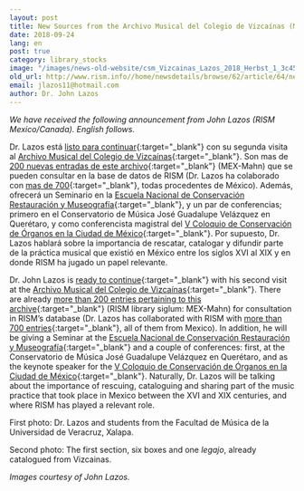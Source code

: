 ```yaml
---
layout: post
title: New Sources from the Archivo Musical del Colegio de Vizcaínas (Mexico)
date: 2018-09-24
lang: en
post: true
category: library_stocks
image: "/images/news-old-website/csm_Vizcainas_Lazos_2018_Herbst_1_3c45d0c50c.png"
old_url: http://www.rism.info//home/newsdetails/browse/62/article/64/new-sources-from-the-archivo-musical-del-colegio-de-vizcainas-mexico.html
email: jlazos11@hotmail.com
author: Dr. John Lazos
---
```



_We have received the following announcement from John Lazos (RISM Mexico/Canada). English follows._

Dr. Lazos está [listo para continuar](http://www.rism.info/home/newsdetails/?tx_ttnews%5Bmonth%5D=01&tx_ttnews%5Byear%5D=2018&tx_ttnews%5BbackPid%5D=64&tx_ttnews%5Btt_news%5D=1523&cHash=2500fdb8b2aaee1d57ba10ddf2ec9593){:target="_blank"} con su segunda visita al [Archivo Musical del Colegio de Vizcaínas](https://www.vizcainas.mx/archivo){:target="_blank"}. Son mas de [200 nuevas entradas de este archivo](https://opac.rism.info/search?View=rism&siglum=MEX-Mahn&Language=es){:target="_blank"} (MEX-Mahn) que se pueden consultar en la base de datos de RISM (Dr. Lazos ha colaborado con [mas de 700](https://opac.rism.info/search?View=rism&siglum=MEX-*&Language=es){:target="_blank"}, todas procedentes de México). Además, ofrecerá un Seminario en la [Escuela Nacional de Conservación Restauración y Museografía](https://sites.google.com/view/encrymoficial/educaci%C3%B3n-continua){:target="_blank"}, y un par de conferencias; primero en el Conservatorio de Música José Guadalupe Velázquez en Querétaro, y como conferencista magistral del [V Coloquio de Conservación de Órganos en la Ciudad de México](https://sites.google.com/view/encrymoficial/eventos-acad%C3%A9micos){:target="_blank"}. Por supuesto, Dr. Lazos hablará sobre la importancia de rescatar, catalogar y difundir parte de la práctica musical que existió en México entre los siglos XVI al XIX y en donde RISM ha jugado un papel relevante.

Dr. John Lazos is [ready to continue](http://www.rism.info/home/newsdetails/?tx_ttnews%5Bmonth%5D=01&tx_ttnews%5Byear%5D=2018&tx_ttnews%5BbackPid%5D=64&tx_ttnews%5Btt_news%5D=1523&cHash=2500fdb8b2aaee1d57ba10ddf2ec9593){:target="_blank"} with his second visit at the [Archivo Musical del Colegio de Vizcaínas](https://www.vizcainas.mx/archivo){:target="_blank"}. There are already [more than 200 entries pertaining to this archive](https://opac.rism.info/search?View=rism&siglum=MEX-Mahn&Language=en){:target="_blank"} (RISM library siglum: MEX-Mahn) for consultation in RISM’s database (Dr. Lazos has collaborated with RISM with [more than 700 entries](https://opac.rism.info/search?View=rism&siglum=MEX-*&Language=en){:target="_blank"}, all of them from Mexico). In addition, he will be giving a Seminar at the [Escuela Nacional de Conservación Restauración y Museografía](https://sites.google.com/view/encrymoficial/educaci%C3%B3n-continua){:target="_blank"} and a couple of conferences: first, at the Conservatorio de Música José Guadalupe Velázquez en Querétaro, and as the keynote speaker for the [V Coloquio de Conservación de Órganos en la Ciudad de México](https://sites.google.com/view/encrymoficial/eventos-acad%C3%A9micos){:target="_blank"}. Naturally, Dr. Lazos will be talking about the importance of rescuing, cataloguing and sharing part of the music practice that took place in Mexico between the XVI and XIX centuries, and where RISM has played a relevant role.

First photo: Dr. Lazos and students from the Facultad de Música de la Universidad de Veracruz, Xalapa.

Second photo: The first section, six boxes and one _legajo_, already catalogued from Vizcainas.

_Images courtesy of John Lazos._



